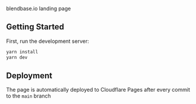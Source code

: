  blendbase.io landing page

## Getting Started

First, run the development server:

```bash
yarn install
yarn dev
```

## Deployment
The page is automatically deployed to Cloudflare Pages after every commit to the `main` branch